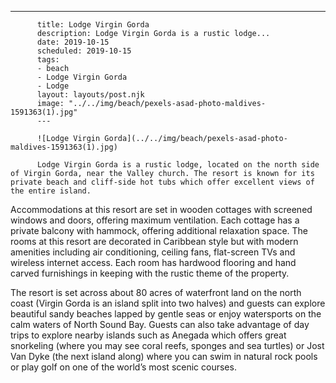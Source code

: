 ---
          title: Lodge Virgin Gorda
          description: Lodge Virgin Gorda is a rustic lodge...
          date: 2019-10-15
          scheduled: 2019-10-15
          tags:
          - beach
          - Lodge Virgin Gorda
          - Lodge
          layout: layouts/post.njk
          image: "../../img/beach/pexels-asad-photo-maldives-1591363(1).jpg"
          ---
          
          ![Lodge Virgin Gorda](../../img/beach/pexels-asad-photo-maldives-1591363(1).jpg)
          
          Lodge Virgin Gorda is a rustic lodge, located on the north side of Virgin Gorda, near the Valley church. The resort is known for its private beach and cliff-side hot tubs which offer excellent views of the entire island.

Accommodations at this resort are set in wooden cottages with screened windows and doors, offering maximum ventilation. Each cottage has a private balcony with hammock, offering additional relaxation space. The rooms at this resort are decorated in Caribbean style but with modern amenities including air conditioning, ceiling fans, flat-screen TVs and wireless internet access. Each room has hardwood flooring and hand carved furnishings in keeping with the rustic theme of the property.

The resort is set across about 80 acres of waterfront land on the north coast (Virgin Gorda is an island split into two halves) and guests can explore beautiful sandy beaches lapped by gentle seas or enjoy watersports on the calm waters of North Sound Bay. Guests can also take advantage of day trips to explore nearby islands such as Anegada which offers great snorkeling (where you may see coral reefs, sponges and sea turtles) or Jost Van Dyke (the next island along) where you can swim in natural rock pools or play golf on one of the world’s most scenic courses.